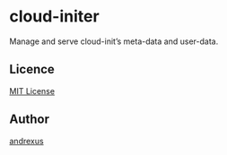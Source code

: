 # cloud-initer
Manage and serve cloud-init’s meta-data and user-data.

## Licence

[MIT License](https://raw.githubusercontent.com/andrexus/terraform-provider-goarubacloud/master/LICENSE.txt)

## Author

[andrexus](https://github.com/andrexus)
